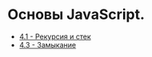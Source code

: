 # Основы JavaScript.

- [4.1 - Рекурсия и стек](https://github.com/13RedFox/JS_Book/blob/main/4/js/1.js)
- [4.3 - Замыкание](https://github.com/13RedFox/JS_Book/blob/main/4/js/3.js)
